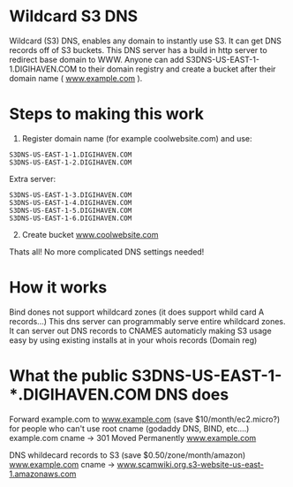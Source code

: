 Wildcard S3 DNS
=============

Wildcard (S3) DNS, enables any domain to instantly use S3. It can get DNS records off of S3 buckets. This DNS server has a build in http server to redirect base domain to WWW. Anyone can add S3DNS-US-EAST-1-1.DIGIHAVEN.COM to their domain registry and create a bucket after their domain name ( www.example.com ).

Steps to making this work
=============

1) Register domain name (for example coolwebsite.com) and use:
```````
S3DNS-US-EAST-1-1.DIGIHAVEN.COM 
S3DNS-US-EAST-1-2.DIGIHAVEN.COM
````````

Extra server:
````````
S3DNS-US-EAST-1-3.DIGIHAVEN.COM
S3DNS-US-EAST-1-4.DIGIHAVEN.COM
S3DNS-US-EAST-1-5.DIGIHAVEN.COM
S3DNS-US-EAST-1-6.DIGIHAVEN.COM
````````

2) Create bucket www.coolwebsite.com

Thats all! No more complicated DNS settings needed!

How it works
=============

Bind dones not support whildcard zones (it does support whild card A records...)
This dns server can programmably serve entire whildcard zones.
It can server out DNS records to CNAMES automaticly making S3 usage easy by using existing installs at in your whois records (Domain reg)

What the public S3DNS-US-EAST-1-*.DIGIHAVEN.COM DNS does
=============

Forward example.com to www.example.com (save $10/month/ec2.micro?) for people who can't use root cname (godaddy DNS, BIND, etc....)
	example.com cname -> 301 Moved Permanently www.example.com

DNS whildecard records to S3 (save $0.50/zone/month/amazon)
	www.example.com cname -> www.scamwiki.org.s3-website-us-east-1.amazonaws.com
